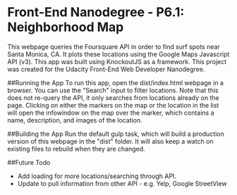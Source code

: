 # Front-End Nanodegree - P6.1: Neighborhood Map
This webpage queries the Foursquare API in order to find surf spots near Santa Monica, CA. It plots these locations using the Google Maps Javascript API (v3). This app was built using KnockoutJS as a framework. This project was created for the Udacity Front-End Web Developer Nanodegree.

##Running the App
To run this app, open the dist/index.html webpage in a browser. You can use the "Search" input to filter locations. Note that this does not re-query the API, it only searches from locations already on the page. Clicking on either the markers on the map or the location in the list will open the infowindow on the map over the marker, which contains a name, description, and images of the location.

##Building the App
Run the default gulp task, which will build a production version of this webpage in the "dist" folder. It will also keep a watch on existing files to rebuild when they are changed.

##Future Todo
- Add loading for more locations/searching through API.
- Update to pull information from other API - e.g. Yelp, Google StreetView